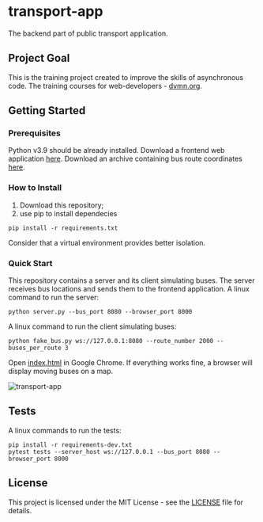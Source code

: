 # transport-app
The backend part of public transport application.

## Project Goal
This is the training project created to improve the skills of asynchronous code.
The training courses for web-developers - [dvmn.org](https://dvmn.org/).

## Getting Started
### Prerequisites
Python v3.9 should be already installed. 
Download a frontend web application [here](https://github.com/devmanorg/buses-on-the-map).
Download an archive containing bus route coordinates [here](https://dvmn.org/filer/canonical/1569857033/341/).

### How to Install
1. Download this repository;
2. use pip to install dependecies
```shell
pip install -r requirements.txt
```
Consider that a virtual environment provides better isolation.

### Quick Start
This repository contains a server and its client simulating buses. 
The server receives bus locations and sends them to the frontend application.
A linux command to run the server:
```shell
python server.py --bus_port 8080 --browser_port 8000
```
A linux command to run the client simulating buses:
```shell
python fake_bus.py ws://127.0.0.1:8080 --route_number 2000 --buses_per_route 3
```
Open [index.html](https://github.com/devmanorg/buses-on-the-map/blob/master/index.html) 
in Google Chrome.
If everything works fine, a browser will display moving buses on a map.

![transport-app](presentation.gif)

## Tests
A linux commands to run the tests:
```shell
pip install -r requirements-dev.txt
pytest tests --server_host ws://127.0.0.1 --bus_port 8080 --browser_port 8000
```

## License

This project is licensed under the MIT License - see the [LICENSE](LICENSE) file for details.

